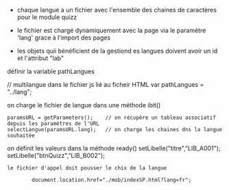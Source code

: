 - chaque langue a un fichier avec l'ensemble des chaines de caractères pour le module quizz
- le fichier est chargé dynamiquement avec la page via le paramètre 'lang' grace à l'import des pages
  <script src="../fonctions.js" type="text/javascript"></script>
  <script src="./lang/lang.js" type="text/javascript"></script>

- les objets quii bénéficient de la gestiond es langues doivent avoir un id et l'attribut "lab"

<p id="titre" lab="LIB_A001" class="asi-text"></p>

définir la variable pathLangues 

// multilangue dans le fichier js lié au ficheir HTML
  var pathLangues = "../lang";

on charge le fichier de langue dans une méthode ibit()

	paramsURL = getParameters();	// on récupère un tableau associatif depuis les paramètres de l'URL
	selectLangue(paramsURL.lang);	// on charge les chaines dns la langue souhaitée


on définit les valeurs dans la méthode ready()
    setLibelle("titre","LIB_A001");
	setLibelle("btnQuizz","LIB_B002");

    le fichier d'appel doit pousser le chix de la langue

            document.location.href="./mob/indexSP.html?lang=fr";